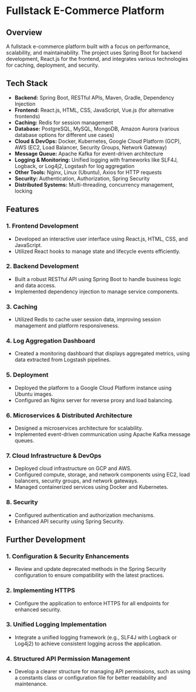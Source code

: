 # Fullstack E-Commerce Platform

## Overview
A fullstack e-commerce platform built with a focus on performance, scalability, and maintainability. The project uses Spring Boot for backend development, React.js for the frontend, and integrates various technologies for caching, deployment, and security.

## Tech Stack
- **Backend:** Spring Boot, RESTful APIs, Maven, Gradle, Dependency Injection
- **Frontend:** React.js, HTML, CSS, JavaScript, Vue.js (for alternative frontends)
- **Caching:** Redis for session management
- **Database:** PostgreSQL, MySQL, MongoDB, Amazon Aurora (various database options for different use cases)
- **Cloud & DevOps:** Docker, Kubernetes, Google Cloud Platform (GCP), AWS (EC2, Load Balancer, Security Groups, Network Gateway)
- **Message Queue:** Apache Kafka for event-driven architecture
- **Logging & Monitoring:** Unified logging with frameworks like SLF4J, Logback, or Log4j2, Logstash for log aggregation
- **Other Tools:** Nginx, Linux (Ubuntu), Axios for HTTP requests
- **Security:** Authentication, Authorization, Spring Security
- **Distributed Systems:** Multi-threading, concurrency management, locking

## Features
### 1. Frontend Development
- Developed an interactive user interface using React.js, HTML, CSS, and JavaScript.
- Utilized React hooks to manage state and lifecycle events efficiently.

### 2. Backend Development
- Built a robust RESTful API using Spring Boot to handle business logic and data access.
- Implemented dependency injection to manage service components.

### 3. Caching
- Utilized Redis to cache user session data, improving session management and platform responsiveness.

### 4. Log Aggregation Dashboard
- Created a monitoring dashboard that displays aggregated metrics, using data extracted from Logstash pipelines.

### 5. Deployment
- Deployed the platform to a Google Cloud Platform instance using Ubuntu images.
- Configured an Nginx server for reverse proxy and load balancing.

### 6. Microservices & Distributed Architecture
- Designed a microservices architecture for scalability.
- Implemented event-driven communication using Apache Kafka message queues.

### 7. Cloud Infrastructure & DevOps
- Deployed cloud infrastructure on GCP and AWS.
- Configured compute, storage, and network components using EC2, load balancers, security groups, and network gateways.
- Managed containerized services using Docker and Kubernetes.

### 8. Security
- Configured authentication and authorization mechanisms.
- Enhanced API security using Spring Security.

## Further Development
### 1. Configuration & Security Enhancements
- Review and update deprecated methods in the Spring Security configuration to ensure compatibility with the latest practices.

### 2. Implementing HTTPS
- Configure the application to enforce HTTPS for all endpoints for enhanced security.

### 3. Unified Logging Implementation
- Integrate a unified logging framework (e.g., SLF4J with Logback or Log4j2) to achieve consistent logging across the application.

### 4. Structured API Permission Management
- Develop a clearer structure for managing API permissions, such as using a constants class or configuration file for better readability and maintenance.
